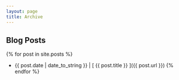 ```yaml
---
layout: page
title: Archive
---
```


## Blog Posts

{% for post in site.posts %}
  * {{ post.date | date_to_string }} | [ {{ post.title }} ]({{ post.url }})
{% endfor %}